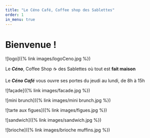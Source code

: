 ```yaml
---
title: "Le Céno Café, Coffee shop des Sablettes"
order: 1
in_menu: true
---
```

# Bienvenue !

![logo]({% link images/logoCeno.jpg %}) 

Le **_Céno_**, Coffee Shop ☕️ des Sablettes où tout est **fait maison**

Le **_Céno Café_** vous ouvre ses portes du jeudi au lundi, de 8h à 15h

![façade]({% link images/facade.jpg %})

![mini brunch]({% link images/mini brunch.jpg %})

![tarte aux figues]({% link images/figues.jpg %})

![sandwich]({% link images/sandwich.jpg %})

![brioche]({% link images/brioche muffins.jpg %}) 